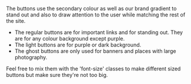 The buttons use the secondary colour as well as our brand gradient to stand out and also to draw attention to the user while matching the rest of the site.

- The regular buttons are for important links and for standing out. They are for any colour background except purple.
- The light buttons are for purple or dark background.
- The ghost buttons are only used for banners and places with large photography.

Feel free to mix them with the 'font-size' classes to make different sized buttons but  make sure they're not too big.
